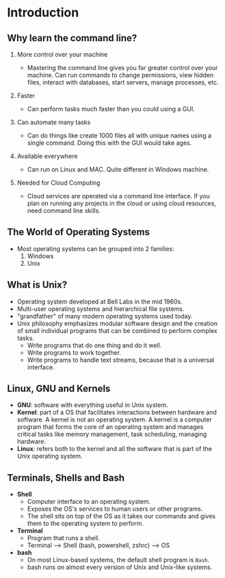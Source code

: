 # Introduction

## Why learn the command line?

1. More control over your machine
    - Mastering the command line gives you far greater control over your machine. Can run commands to change permissions, view hidden files, interact with databases, start servers, manage processes, etc.

2. Faster
    - Can perform tasks much faster than you could using a GUI.

3. Can automate many tasks
    - Can do things like create 1000 files all with unique names using a single command. Doing this with the GUI would take ages.

4. Available everywhere
    - Can run on Linux and MAC. Quite different in Windows machine.

5. Needed for Cloud Computing
    - Cloud services are operated via a command line interface. If you plan on running any projects in the cloud or using cloud resources, need command line skills.

## The World of Operating Systems

- Most operating systems can be grouped into 2 families:
    1. Windows
    2. Unix

## What is Unix?

- Operating system developed at Bell Labs in the mid 1960s.
- Multi-user operating systems and hierarchical file systems.
- "grandfather" of many modern operating systems used today.
- Unix philosophy emphasizes modular software design and the creation of small individual programs that can be combined to perform complex tasks.
    - Write programs that do one thing and do it well.
    - Write programs to work together.
    - Write programs to handle text streams, because that is a universal interface.

## Linux, GNU and Kernels

- **GNU**: software with everything useful in Unix system.
- **Kernel**: part of a OS that facilitates interactions between hardware and software. A kernel is not an operating system. A kernel is a computer program that forms the core of an operating system and manages critical tasks like memory management, task scheduling, managing hardware.
- **Linux**: refers both to the kernel and all the software that is part of the Unix operating system.

## Terminals, Shells and Bash

- **Shell**
    - Computer interface to an operating system.
    - Exposes the OS's services to human users or other programs.
    - The shell sits on top of the OS as it takes our commands and gives them to the operating system to perform.
- **Terminal**
    - Program that runs a shell.
    - Terminal --> Shell (bash, powershell, zshrc) --> OS
- **bash**
    - On most Linux-based systems, the default shell program is `Bash`.
    - bash runs on almost every version of Unix and Unix-like systems.